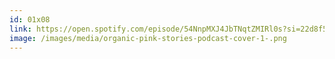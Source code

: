 ```yaml
---
id: 01x08
link: https://open.spotify.com/episode/54NnpMXJ4JbTNqtZMIRl0s?si=22d8f5cb903e4988
image: /images/media/organic-pink-stories-podcast-cover-1-.png
---
```


